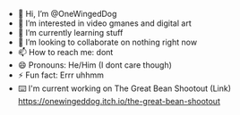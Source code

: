 - 👋 Hi, I’m @OneWingedDog
- 👀 I’m interested in video gmanes and digital art
- 🌱 I’m currently learning stuff
- 💞️ I’m looking to collaborate on nothing right now
- 📫 How to reach me: dont
- 😄 Pronouns: He/Him (I dont care though)
- ⚡ Fun fact: Errr uhhmm
- ⌨️ I'm current working on The Great Bean Shootout (Link) https://onewingeddog.itch.io/the-great-bean-shootout 
<!---#
OneWingedDog/OneWingedDog is a ✨ special ✨ repository because its `README.md` (this file) appears on your GitHub profile.
You can click the Preview link to take a look at your changes.
--->
